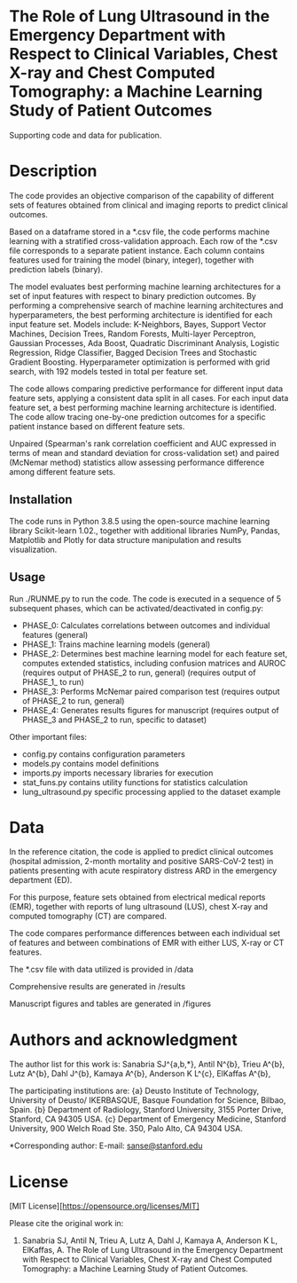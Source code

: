 # The Role of Lung Ultrasound in the Emergency Department with Respect to Clinical Variables, Chest X-ray and Chest Computed Tomography: a Machine Learning Study of Patient Outcomes
Supporting code and data for publication.


# Description
The code provides an objective comparison of the capability of different sets of features obtained from clinical and imaging reports to predict clinical outcomes.

Based on a dataframe stored in a *.csv file, the code performs machine learning with a stratified cross-validation approach.
Each row of the *.csv file corresponds to a separate patient instance. Each column contains features used for training the model (binary, integer), together with prediction labels (binary).

The model evaluates best performing machine learning architectures for a set of input features with respect to  binary prediction outcomes.
By performing a comprehensive search of machine learning architectures and hyperparameters, the best performing architecture is identified for each input feature set.
Models include: K-Neighbors, Bayes, Support Vector Machines, Decision Trees, Random Forests, Multi-layer Perceptron, Gaussian Processes, Ada Boost, Quadratic Discriminant Analysis, Logistic Regression, Ridge Classifier, Bagged Decision Trees and Stochastic Gradient Boosting. Hyperparameter optimization is performed with grid search, with 192 models tested in total per feature set.

The code allows comparing predictive performance for different input data feature sets, applying a consistent data split in all cases.
For each input data feature set, a best performing machine learning architecture is identified. 
The code allow tracing one-by-one prediction outcomes for a specific patient instance based on different feature sets.

Unpaired (Spearman's rank correlation coefficient and AUC expressed in terms of mean and standard deviation for cross-validation set) 
and paired (McNemar method) statistics allow assessing performance difference among different feature sets.

## Installation
The code runs in Python 3.8.5 using the open-source machine learning library Scikit-learn 1.02., together with additional libraries NumPy, Pandas, Matplotlib and Plotly for data structure manipulation and results visualization.

## Usage
Run ./RUNME.py to run the code.
The code is executed in a sequence of 5 subsequent phases, which can be activated/deactivated in config.py: 
- PHASE_0: Calculates correlations between outcomes and individual features (general)
- PHASE_1: Trains machine learning models (general)
- PHASE_2: Determines best machine learning model for each feature set, computes extended statistics, including confusion matrices and AUROC (requires output of PHASE_2 to run, general) (requires output of PHASE_1_ to run)
- PHASE_3: Performs McNemar paired comparison test (requires output of PHASE_2 to run, general)
- PHASE_4: Generates results figures for manuscript (requires output of PHASE_3 and PHASE_2 to run, specific to dataset)

Other important files:
* config.py contains configuration parameters
* models.py contains model definitions
* imports.py imports necessary libraries for execution
* stat_funs.py contains utility functions for statistics calculation
* lung_ultrasound.py specific processing applied to the dataset example


# Data
In the reference citation, the code is applied to predict clinical outcomes (hospital admission, 2-month mortality and positive SARS-CoV-2 test) in patients presenting with acute respiratory distress ARD in the emergency department (ED).

For this purpose, feature sets obtained from electrical medical reports (EMR), together with reports of lung ultrasound (LUS), chest X-ray and computed tomography (CT) are compared.

The code compares performance differences between each individual set of features and between combinations of EMR with either LUS, X-ray or CT features.

The *.csv file with data utilized is provided in /data

Comprehensive results are generated in /results

Manuscript figures and tables are generated in /figures


# Authors and acknowledgment
The author list for this work is:
Sanabria SJ^{a,b,*},
Antil N^{b},
Trieu A^{b},
Lutz A^{b},
Dahl J^{b},
Kamaya A^{b},
Anderson K L^{c},
ElKaffas A^{b},

The participating institutions are: 
{a} Deusto Institute of Technology, University of Deusto/ IKERBASQUE, Basque Foundation for Science, Bilbao, Spain.
{b} Department of Radiology, Stanford University, 3155 Porter Drive, Stanford, CA 94305 USA.
{c} Department of Emergency Medicine, Stanford University, 900 Welch Road Ste. 350, Palo Alto, CA 94304 USA.

*Corresponding author: E-mail: sanse@stanford.edu


# License
[MIT License][https://opensource.org/licenses/MIT]

Please cite the original work in:
1. Sanabria SJ, Antil N, Trieu A, Lutz A, Dahl J, Kamaya A, Anderson K L, ElKaffas, A. The Role of Lung Ultrasound in the Emergency Department with Respect to Clinical Variables, Chest X-ray and Chest Computed Tomography: a Machine Learning Study of Patient Outcomes. 

